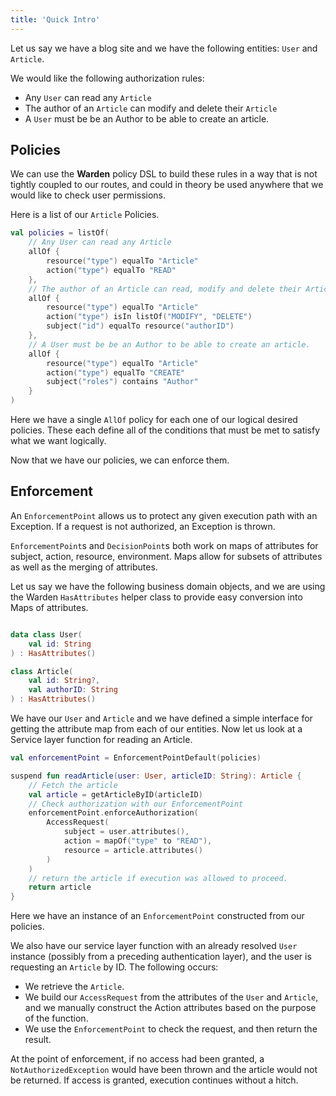 ```yaml
---
title: 'Quick Intro'
---
```


Let us say we have a blog site and we have the following entities: `User` and `Article`.

We would like the following authorization rules:

- Any `User` can read any `Article`
- The author of an `Article` can modify and delete their `Article`
- A `User` must be be an Author to be able to create an article.

## Policies

We can use the **Warden** policy DSL to build these rules in a way that is not tightly coupled to our routes, and could
in theory be used anywhere that we would like to check user permissions.

Here is a list of our `Article` Policies.

```kotlin
val policies = listOf(
    // Any User can read any Article
    allOf {
        resource("type") equalTo "Article"
        action("type") equalTo "READ"
    },
    // The author of an Article can read, modify and delete their Article
    allOf {
        resource("type") equalTo "Article"
        action("type") isIn listOf("MODIFY", "DELETE")
        subject("id") equalTo resource("authorID")
    },
    // A User must be be an Author to be able to create an article.
    allOf {
        resource("type") equalTo "Article"
        action("type") equalTo "CREATE"
        subject("roles") contains "Author"
    }
)
 ```

Here we have a single `AllOf` policy for each one of our logical desired policies. These each define all of the
conditions that must be met to satisfy what we want logically.

Now that we have our policies, we can enforce them.

## Enforcement

An `EnforcementPoint` allows us to protect any given execution path with an Exception. If a request is not authorized,
an Exception is thrown.

`EnforcementPoint`s and `DecisionPoint`s both work on maps of attributes for subject, action, resource, environment.
Maps allow for subsets of attributes as well as the merging of attributes.

Let us say we have the following business domain objects, and we are using the Warden `HasAttributes` helper class to
provide easy conversion into Maps of attributes.

```kotlin

data class User(
    val id: String
) : HasAttributes()

class Article(
    val id: String?,
    val authorID: String
) : HasAttributes()
```

We have our `User` and `Article` and we have defined a simple interface for getting the attribute map from each of our
entities. Now let us look at a Service layer function for reading an Article.

```kotlin
val enforcementPoint = EnforcementPointDefault(policies)

suspend fun readArticle(user: User, articleID: String): Article {
    // Fetch the article
    val article = getArticleByID(articleID)
    // Check authorization with our EnforcementPoint
    enforcementPoint.enforceAuthorization(
        AccessRequest(
            subject = user.attributes(),
            action = mapOf("type" to "READ"),
            resource = article.attributes()
        )
    )
    // return the article if execution was allowed to proceed.
    return article
}
```

Here we have an instance of an `EnforcementPoint` constructed from our policies.

We also have our service layer function with an already resolved `User` instance (possibly from a preceding
authentication layer), and the user is requesting an `Article` by ID. The following occurs:

- We retrieve the `Article`.
- We build our `AccessRequest` from the attributes of the `User` and `Article`, and we manually construct the Action
  attributes based on the purpose of the function.
- We use the `EnforcementPoint` to check the request, and then return the result.

At the point of enforcement, if no access had been granted, a `NotAuthorizedException` would have been thrown and the
article would not be returned. If access is granted, execution continues without a hitch.
